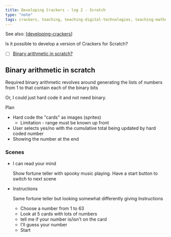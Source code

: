 ```yaml
---
title: Developing Crackers - log 2 - Scratch
type: "note"
tags: crackers, teaching, teaching-digital-technologies, teaching-mathematics
---
```


See also: [[developing-crackers]]

Is it possible to develop a version of Crackers for Scratch? 

- [ ] [Binary arithmetic in scratch?](#binary-arithmetic-in-scratch)


## Binary arithmetic in scratch

Required binary arithmetic revolves around generating the lists of numbers from 1 to that contain each of the binary bits

Or, I could just hard code it and not need binary.

Plan 

- Hard code the "cards" as images (sprites)
  - Limitation - range must be known up front
- User selects yes/no with the cumulative total being updated by hard coded number
- Showing the number at the end


### Scenes

- I can read your mind

    Show fortune teller with spooky music playing. Have a start button to switch to next scene

- Instructions

    Same fortune teller but looking somewhat differently giving Instructions

    - Choose a number from 1 to 63 
    - Look at 5 cards with lots of numbers
    - tell me if your number is/isn't on the card
    - I'll guess your number
    - Start

[//begin]: # "Autogenerated link references for markdown compatibility"
[developing-crackers]: developing-crackers "Developing Crackers"
[//end]: # "Autogenerated link references"